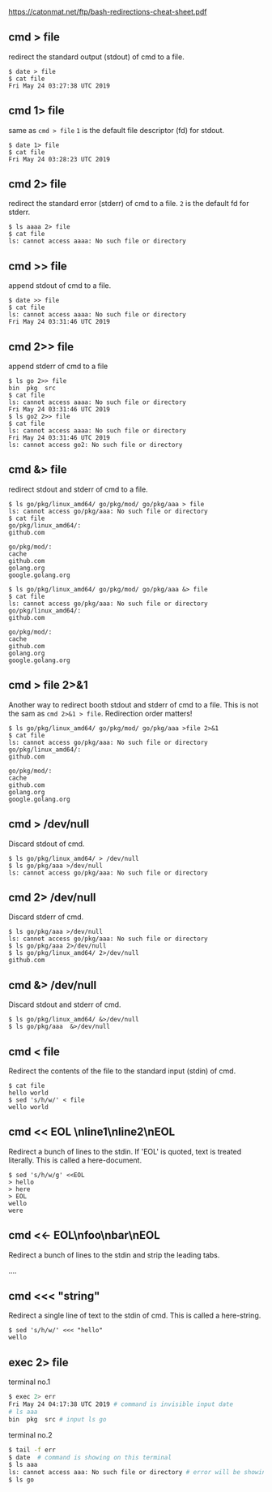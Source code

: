 
https://catonmat.net/ftp/bash-redirections-cheat-sheet.pdf


cmd > file
--
redirect the standard output (stdout) of cmd to a file.

```console
$ date > file
$ cat file
Fri May 24 03:27:38 UTC 2019
```

cmd 1> file
--
same as `cmd > file` `1` is the default file descriptor (fd) for stdout.

```console
$ date 1> file
$ cat file
Fri May 24 03:28:23 UTC 2019
```

cmd 2> file
--
redirect the standard error (stderr) of cmd to a file. `2` is the default fd for stderr.

```console
$ ls aaaa 2> file
$ cat file
ls: cannot access aaaa: No such file or directory
```

cmd >> file 
--
append stdout of cmd to a file.

```console
$ date >> file
$ cat file
ls: cannot access aaaa: No such file or directory
Fri May 24 03:31:46 UTC 2019
```

cmd 2>> file
--
append stderr of cmd to a file

```console
$ ls go 2>> file
bin  pkg  src
$ cat file
ls: cannot access aaaa: No such file or directory
Fri May 24 03:31:46 UTC 2019
$ ls go2 2>> file
$ cat file
ls: cannot access aaaa: No such file or directory
Fri May 24 03:31:46 UTC 2019
ls: cannot access go2: No such file or directory
```

cmd &> file
--
redirect stdout and stderr of cmd to a file.

```console
$ ls go/pkg/linux_amd64/ go/pkg/mod/ go/pkg/aaa > file
ls: cannot access go/pkg/aaa: No such file or directory
$ cat file
go/pkg/linux_amd64/:
github.com

go/pkg/mod/:
cache
github.com
golang.org
google.golang.org
```
```console
$ ls go/pkg/linux_amd64/ go/pkg/mod/ go/pkg/aaa &> file
$ cat file
ls: cannot access go/pkg/aaa: No such file or directory
go/pkg/linux_amd64/:
github.com

go/pkg/mod/:
cache
github.com
golang.org
google.golang.org
```

cmd > file 2>&1
--

Another way to redirect booth stdout and stderr of cmd to a file. This is not the sam as `cmd 2>&1 > file`. Redirection order matters!
```console
$ ls go/pkg/linux_amd64/ go/pkg/mod/ go/pkg/aaa >file 2>&1
$ cat file
ls: cannot access go/pkg/aaa: No such file or directory
go/pkg/linux_amd64/:
github.com

go/pkg/mod/:
cache
github.com
golang.org
google.golang.org
```

cmd > /dev/null
--
Discard stdout of cmd.
```console
$ ls go/pkg/linux_amd64/ > /dev/null
$ ls go/pkg/aaa >/dev/null
ls: cannot access go/pkg/aaa: No such file or directory
```


cmd 2> /dev/null
--
Discard stderr of cmd.
```console
$ ls go/pkg/aaa >/dev/null
ls: cannot access go/pkg/aaa: No such file or directory
$ ls go/pkg/aaa 2>/dev/null
$ ls go/pkg/linux_amd64/ 2>/dev/null
github.com
```

cmd &> /dev/null 
--
Discard stdout and stderr of cmd.
```console
$ ls go/pkg/linux_amd64/ &>/dev/null
$ ls go/pkg/aaa  &>/dev/null
```
cmd < file
--
Redirect the contents of the file to the standard input (stdin) of cmd.

```console
$ cat file
hello world
$ sed 's/h/w/' < file
wello world
```


cmd << EOL \nline1\nline2\nEOL
--
Redirect a bunch of lines to the stdin. If 'EOL' is quoted, text is treated literally. This is called a here-document.

```console
$ sed 's/h/w/g' <<EOL
> hello
> here
> EOL
wello
were
```



cmd <<- EOL\n<tab>foo\n<tab><tab>bar\nEOL
--
Redirect a bunch of lines to the stdin and strip the leading tabs.
  
....



cmd <<< "string"
--
Redirect a single line of text to the stdin of cmd. This is called a here-string.
```console
$ sed 's/h/w/' <<< "hello"
wello
```


exec 2> file
--

terminal no.1
```bash
$ exec 2> err
Fri May 24 04:17:38 UTC 2019 # command is invisible input date
# ls aaa
bin  pkg  src # input ls go
```


terminal no.2
```bash
$ tail -f err
$ date  # command is showing on this terminal
$ ls aaa
ls: cannot access aaa: No such file or directory # error will be showing on this terminal
$ ls go
```

